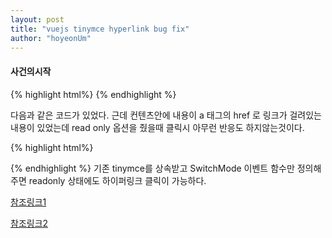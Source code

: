 ```yaml
---
layout: post
title: "vuejs tinymce hyperlink bug fix"
author: "hoyeonUm"
---
```



#### 사건의시작
{% highlight html%}
<editor id="editor" v-model="text" ref="tinymce" :readonly="true"></editor>
{% endhighlight %}

다음과 같은 코드가 있었다.
근데 컨텐츠안에 내용이 a 태그의 href 로 링크가 걸려있는 내용이 있었는데 read only 옵션을 줬을때 클릭시 아무런 반응도 하지않는것이다.


{% highlight html%}
<template>
  <div>
      <textarea :id="id">content</textarea> <!--content 에 바인딩처리 필요-->
  </div>
</template>


<script>
import Editor from 'vue-tinymce-editor';
export default {
    extends: Editor,
    methods: {
        initEditor(editor) {
            this.editor = editor;
            editor.on('KeyUp', (e) => {
                this.submitNewContent();
            });
            editor.on('Change', (e) => {
                if(this.editor.getContent() !== this.value){
                    this.submitNewContent();
                }
                this.$emit('editorChange', e);
            });
            editor.on('init', (e) => {
                editor.setContent(this.content);
                this.$emit('input', this.content);
            });
	    //add code
            editor.on('SwitchMode', function() {
                if (editor.readonly) {
                    editor.readonly = 1;
                }
            });
            if(this.readonly){
                this.editor.setMode('readonly');
            } else {
                this.editor.setMode('design');
            }

            this.$emit('editorInit', editor);
        }
    }
}
</script>

{% endhighlight %}
기존 tinymce를 상속받고 SwitchMode 이벤트 함수만 정의해주면 readonly 상태에도 하이퍼링크 클릭이 가능하다.

[참조링크1](https://codepen.io/thorn0/pen/xaYoOb)

[참조링크2](https://stackoverflow.com/questions/52120414/tinymce-how-to-let-user-mark-text-when-readonly-true)
